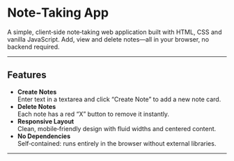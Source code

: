 # Note‑Taking App

A simple, client‑side note‑taking web application built with HTML, CSS and vanilla JavaScript. Add, view and delete notes—all in your browser, no backend required.

---

## Features

- **Create Notes**  
  Enter text in a textarea and click “Create Note” to add a new note card.  
- **Delete Notes**  
  Each note has a red “X” button to remove it instantly.  
- **Responsive Layout**  
  Clean, mobile‑friendly design with fluid widths and centered content.  
- **No Dependencies**  
  Self‑contained: runs entirely in the browser without external libraries.

---

